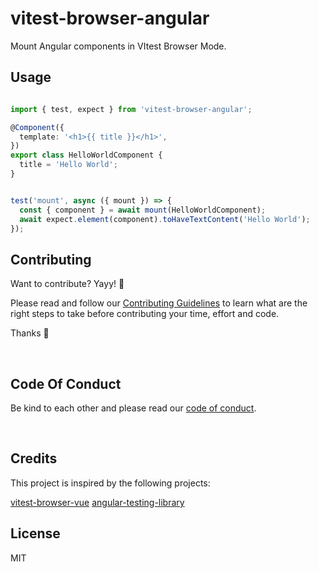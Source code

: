 # vitest-browser-angular

Mount Angular components in VItest Browser Mode. 

## Usage

```ts

import { test, expect } from 'vitest-browser-angular';

@Component({
  template: '<h1>{{ title }}</h1>',
})
export class HelloWorldComponent {
  title = 'Hello World';
}


test('mount', async ({ mount }) => {
  const { component } = await mount(HelloWorldComponent);
  await expect.element(component).toHaveTextContent('Hello World');
});
```

## Contributing

Want to contribute? Yayy! 🎉

Please read and follow our [Contributing Guidelines](CONTRIBUTING.md) to learn what are the right steps to take before contributing your time, effort and code.

Thanks 🙏

<br/>

## Code Of Conduct

Be kind to each other and please read our [code of conduct](CODE_OF_CONDUCT.md).

<br/>


## Credits

This project is inspired by the following projects:

[vitest-browser-vue](https://github.com/vitest-dev/vitest-browser-vue)
[angular-testing-library](https://github.com/testing-library/angular-testing-library)

## License

MIT